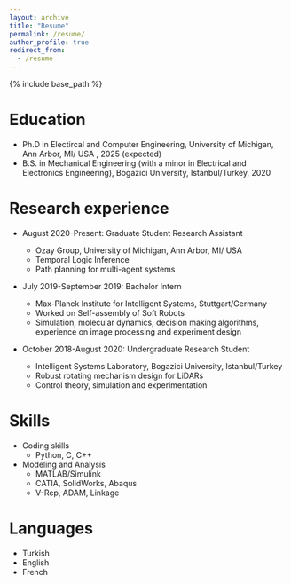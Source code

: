 ```yaml
---
layout: archive
title: "Resume"
permalink: /resume/
author_profile: true
redirect_from:
  - /resume
---
```


{% include base_path %}

Education
======
* Ph.D in Electircal and Computer Engineering, University of Michigan, Ann Arbor, MI/ USA , 2025 (expected)
* B.S. in Mechanical Engineering (with a minor in Electrical and Electronics Engineering), Bogazici University, Istanbul/Turkey, 2020

Research experience
======
* August 2020-Present: Graduate Student Research Assistant
  * Ozay Group, University of Michigan, Ann Arbor, MI/ USA
  * Temporal Logic Inference
  * Path planning for multi-agent systems   

* July 2019-September 2019: Bachelor Intern
  * Max-Planck Institute for Intelligent Systems, Stuttgart/Germany
  * Worked on Self-assembly of Soft Robots
  * Simulation, molecular dynamics, decision making algorithms, experience on image processing and experiment design

* October 2018-August 2020: Undergraduate Research Student
  * Intelligent Systems Laboratory, Bogazici University, Istanbul/Turkey
  * Robust rotating mechanism design for LiDARs
  * Control theory, simulation and experimentation
  
Skills
======
* Coding skills
  * Python, C, C++
* Modeling and Analysis
  * MATLAB/Simulink
  * CATIA, SolidWorks, Abaqus 
  * V-Rep, ADAM, Linkage

Languages
=====
* Turkish
* English
* French
